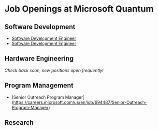# Job Openings at Microsoft Quantum #

## Software Development ##

- [Software Development Engineer](https://careers.microsoft.com/us/en/job/721958)
- [Software Development Engineer](https://careers.microsoft.com/us/en/job/722090)

## Hardware Engineering ##

_Check back soon, new positions open frequently!_

## Program Management ##

- [Senior Outreach Program Manager] (https://careers.microsoft.com/us/en/job/694487/Senior-Outreach-Program-Manager)

## Research ##
